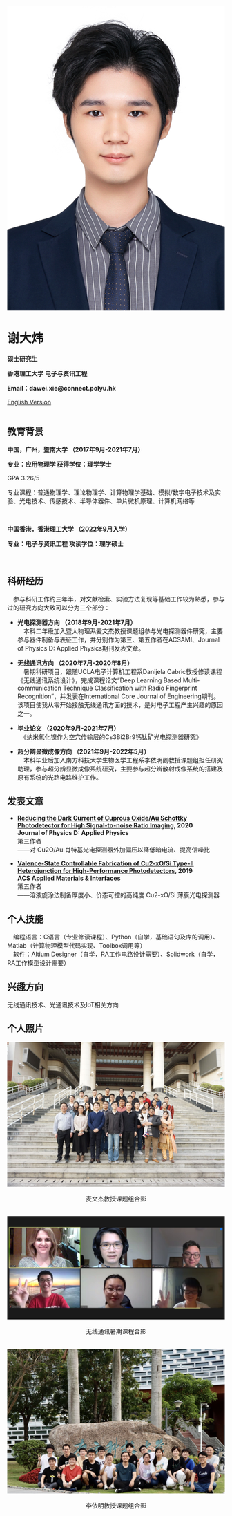 ![个人照片](/PersonalPhoto.jpg)

<div>
<table border="0">
  <tr>
      <h1> 谢大炜 </h1>
      <p><b> 硕士研究生 </b></p>
      <p><b> 香港理工大学 电子与资讯工程 </b></p>
      <p><b> Email：dawei.xie@connect.polyu.hk </b></p>
      <p><a href="/index.html">English Version</a></p>
  </tr>
</table>
</div>

## 教育背景

**中国，广州，暨南大学 （2017年9月-2021年7月）**

**专业：应用物理学 获得学位：理学学士**

GPA 3.26/5
 
专业课程：普通物理学、理论物理学、计算物理学基础、模拟/数字电子技术及实验、光电技术、传感技术、半导体器件、单片微机原理、计算机网络等

<br>

**中国香港，香港理工大学 （2022年9月入学）**  

**专业：电子与资讯工程 攻读学位：理学硕士**

<br>

## 科研经历

　参与科研工作约三年半，对文献检索、实验方法复现等基础工作较为熟悉，参与过的研究方向大致可以分为三个部份：

- **光电探测器方向 （2018年9月-2021年7月）**<br>
　本科二年级加入暨大物理系麦文杰教授课题组参与光电探测器件研究，主要参与器件制备与表征工作，并分别作为第三、第五作者在ACSAMI、Journal of Physics D: Applied Physics期刊发表文章。

- **无线通讯方向 （2020年7月-2020年8月）**<br>
　暑期科研项目，跟随UCLA电子计算机工程系Danijela Cabric教授修读课程《无线通讯系统设计》，完成课程论文“Deep Learning Based Multi-communication Technique Classification with Radio Fingerprint Recognition”，并发表在International Core Journal of Engineering期刊。该项目使我从零开始接触无线通讯方面的技术，是对电子工程产生兴趣的原因之一。

- **毕业论文 （2020年9月-2021年7月）**<br>
　《纳米氧化镍作为空穴传输层的Cs3Bi2Br9钙钛矿光电探测器研究》

- **超分辨显微成像方向 （2021年9月-2022年5月）**<br>
　本科毕业后加入南方科技大学生物医学工程系李依明副教授课题组担任研究助理，参与超分辨显微成像系统研究，主要参与超分辨散射成像系统的搭建及原有系统的光路电路维护工作。

## 发表文章

- **[Reducing the Dark Current of Cuprous Oxide/Au Schottky Photodetector for High Signal-to-noise Ratio Imaging](https://doi.org/10.1088/1361-6463/ab7fd7), 2020** <br>
**Journal of Physics D: Applied Physics**<br>
第三作者<br>
——对 Cu2O/Au 肖特基光电探测器外加偏压以降低暗电流、提高信噪比

- **[Valence-State Controllable Fabrication of Cu2-xO/Si Type-II Heterojunction for High-Performance Photodetectors](https://doi.org/10.1021/acsami.9b15727), 2019** <br>
**ACS Applied Materials & Interfaces**<br>
第五作者<br>
——溶液旋涂法制备厚度小、价态可控的高纯度 Cu2-xO/Si 薄膜光电探测器

## 个人技能

　编程语言：C语言（专业修读课程）、Python（自学，基础语句及库的调用）、Matlab（计算物理模型代码实现、Toolbox调用等）<br>
　软件：Altium Designer（自学，RA工作电路设计需要）、Solidwork（自学，RA工作模型设计需要）

## 兴趣方向

无线通讯技术、光通讯技术及IoT相关方向

## 个人照片
![麦文杰教授课题组](/withProfMai.jpg)
<div align='center'>麦文杰教授课题组合影</div><br>

![无线通讯暑期课程合影](/Danijela.jpg)
<div align='center'>无线通讯暑期课程合影</div><br>

![李依明教授课题组](/withProfLi.jpg)
<div align='center'>李依明教授课题组合影</div><br>
